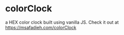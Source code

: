 # colorClock
a HEX color clock built using vanilla JS. Check it out at https://msafadieh.com/colorClock
